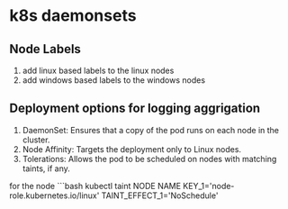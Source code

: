 # k8s daemonsets 

## Node Labels 
1. add linux based labels to the linux nodes 
2. add windows based labels to the windows nodes


##  Deployment options for logging aggrigation 
1. DaemonSet: Ensures that a copy of the pod runs on each node in the cluster.
2. Node Affinity: Targets the deployment only to Linux nodes.
3. Tolerations: Allows the pod to be scheduled on nodes with matching taints, if any.



for the node ```bash
kubectl taint NODE NAME KEY_1='node-role.kubernetes.io/linux' TAINT_EFFECT_1='NoSchedule'
```